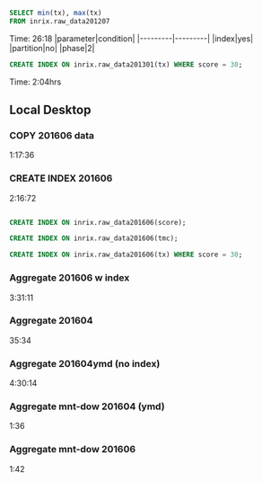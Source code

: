 

```sql
SELECT min(tx), max(tx)
FROM inrix.raw_data201207 
```
Time: 26:18
|parameter|condition|
|---------|---------|
|index|yes|
|partition|no|
|phase|2|

```sql
CREATE INDEX ON inrix.raw_data201301(tx) WHERE score = 30;
```
Time: 2:04hrs

## Local Desktop




### COPY 201606 data
1:17:36 

### CREATE INDEX 201606
2:16:72
```sql

CREATE INDEX ON inrix.raw_data201606(score);

CREATE INDEX ON inrix.raw_data201606(tmc);  

CREATE INDEX ON inrix.raw_data201606(tx) WHERE score = 30;  
```
### Aggregate 201606 w index
3:31:11
### Aggregate 201604
35:34

### Aggregate 201604ymd (no index)
4:30:14

### Aggregate mnt-dow 201604 (ymd)
1:36 

### Aggregate mnt-dow 201606 
1:42